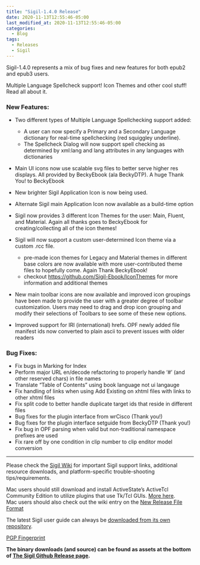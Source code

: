 ```yaml
---
title: "Sigil-1.4.0 Release"
date: 2020-11-13T12:55:46-05:00
last_modified_at: 2020-11-13T12:55:46-05:00
categories:
  - Blog
tags:
  - Releases
  - Sigil
---
```


Sigil-1.4.0 represents a mix of bug fixes and new features for both epub2 and epub3 users.

Multiple Language Spellcheck support! Icon Themes and other cool stuff! Read all about it.

### New Features:

*   Two different types of Multiple Language Spellchecking support added:
    
    *   A user can now specify a Primary and a Secondary Language dictionary for real-time spellchecking (red squiggley underline).
    *   The Spellcheck Dialog will now support spell checking as determined by xml:lang and lang attributes in any languages with dictionaries
    
    
    
*   Main UI icons now use scalable svg files to better serve higher res displays. All provided by BeckyEbook (ala BeckyDTP). A huge Thank You! to BeckyEbook
*   New brighter Sigil Application Icon is now being used.
*   Alternate Sigil main Application Icon now available as a build-time option
*   Sigil now provides 3 different Icon Themes for the user: Main, Fluent, and Material. Again all thanks goes to BeckyEbook for creating/collecting all of the icon themes!
*   Sigil will now support a custom user-determined Icon theme via a custom .rcc file.
    
    *   pre-made icon themes for Legacy and Material themes in different base colors are now available with more user-contributed theme files to hopefully come. Again Thank BeckyEbook!
    *   checkout <https://github.com/Sigil-Ebook/IconThemes> for more information and additional themes
    
    
    
*   New main toolbar icons are now available and improved icon groupings have been made to provide the user with a greater degree of toolbar customization. Users may need to drag and drop icon grouping and modify their selections of Toolbars to see some of these new options.
*   Improved support for IRI (international) hrefs. OPF newly added file manifest ids now converted to plain ascii to prevent issues with older readers

### Bug Fixes:

*   Fix bugs in Marking for Index
*   Perform major URL en/decode refactoring to properly handle ‘\#’ (and other reserved chars) in file names
*   Translate “Table of Contents” using book language not ui langauge
*   Fix handling of links when using Add Existing on xhtml files with links to other xhtml files
*   Fix split code to better handle duplicate target ids that reside in different files
*   Bug fixes for the plugin interface from wrCisco (Thank you!)
*   Bug fixes for the plugin interface setguide from BeckyDTP (Thank you!)
*   Fix bug in OPF parsing when valid but non-traditional namespace prefixes are used
*   Fix rare off by one condition in clip number to clip enditor model conversion

---

Please check the [Sigil Wiki](https://github.com/Sigil-Ebook/Sigil/wiki) for important Sigil support links, additional resource downloads, and platform-specific trouble-shooting tips/requirements.

Mac users should still download and install ActiveState’s ActiveTcl Community Edition to utilize plugins that use Tk/Tcl GUIs. [More here](https://github.com/Sigil-Ebook/Sigil/wiki/Mac-OS-X-Notes).  
Mac users should also check out the wiki entry on the [New Release File Format](https://github.com/Sigil-Ebook/Sigil/wiki/Mac-OS-X-Notes#new-release-file-format-starting-with-sigil-0918)

The latest Sigil user guide can always be [downloaded from its own repository](https://github.com/Sigil-Ebook/sigil-user-guide/releases/latest).

[PGP Fingerprint](https://github.com/Sigil-Ebook/Sigil/wiki/Important-Links#signed-source-archives-and-git-tags)

__The binary downloads (and source) can be found as assets at the bottom of [The Sigil Github Release page](https://github.com/Sigil-Ebook/Sigil/releases/tag/1.4.0).__